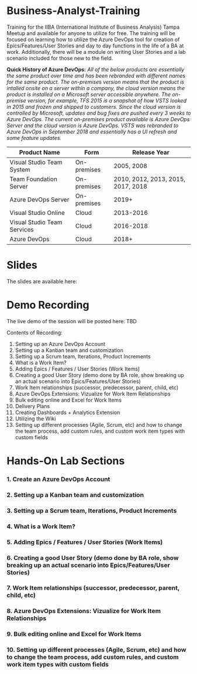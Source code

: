 # Business-Analyst-Training
Training for the IIBA (International Institute of Business Analysis) Tampa Meetup and available for anyone to utilize for free.  The training will be focused on learning how to utilize the Azure DevOps tool for creation of Epics/Features/User Stories and day to day functions in the life of a BA at work.  Additionally, there will be a module on writing User Stories and a lab scenario included for those new to the field. 

**Quick History of Azure DevOps:**
*All of the below products are essentially the same product over time and has been rebranded with different names for the same product.  The on-premises version means that the product is intalled onsite on a server within a company, the cloud version means the product is installed on a Microsoft server accessible anywhere.  The on-premise version, for example, TFS 2015 is a snapshot of how VSTS looked in 2015 and frozen and shipped to customers.  Since the cloud version is controlled by Microsoft, updates and bug fixes are pushed every 3 weeks to Azure DevOps. The current on-premises product available is Azure DevOps Server and the cloud version is Azure DevOps.  VSTS was rebranded to Azure DevOps in September 2018 and essentially has a UI refresh and some feature updates.*

| Product Name | Form | Release Year |
| ------------ | ---- | ------------ |
| Visual Studio Team System | On-premises | 2005, 2008 | | 
| Team Foundation Server | On-premises | 2010, 2012, 2013, 2015, 2017, 2018 | | 
| Azure DevOps Server | On-premises | 2019+ | | 
| Visual Studio Online | Cloud | 2013-2016 | | 
| Visual Studio Team Services	 | Cloud | 2016-2018 | | 
| Azure DevOps	 | Cloud | 2018+ | | 


# Slides
The slides are available here:

# Demo Recording
The live demo of the session will be posted here: TBD

Contents of Recording: 
1. Setting up an Azure DevOps Account
2. Setting up a Kanban team and customization
3. Setting up a Scrum team, Iterations, Product Increments
4. What is a Work Item?
5. Adding Epics / Features / User Stories (Work Items)
6. Creating a good User Story (demo done by BA role, show breaking up an actual scenario into Epics/Features/User Stories)
7. Work Item relationships (successor, predecessor, parent, child, etc)
8. Azure DevOps Extensions: Vizualize for Work Item Relationships
9. Bulk editing online and Excel for Work Items
10. Delivery Plans
11. Creating Dashboards + Analytics Extension
12. Utilizing the Wiki
13. Setting up different processes (Agile, Scrum, etc) and how to change the team process, add custom rules, and custom work item types with custom fields

# Hands-On Lab Sections
### 1. Create an Azure DevOps Account
### 2. Setting up a Kanban team and customization
### 3. Setting up a Scrum team, Iterations, Product Increments
### 4. What is a Work Item?
### 5. Adding Epics / Features / User Stories (Work Items)
### 6. Creating a good User Story (demo done by BA role, show breaking up an actual scenario into Epics/Features/User Stories)
### 7. Work Item relationships (successor, predecessor, parent, child, etc)
### 8. Azure DevOps Extensions: Vizualize for Work Item Relationships
### 9. Bulk editing online and Excel for Work Items
### 10. Setting up different processes (Agile, Scrum, etc) and how to change the team process, add custom rules, and custom work item types with custom fields
